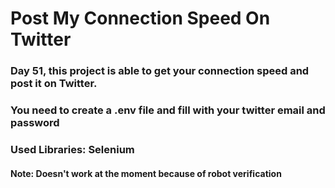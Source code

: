 # Post My Connection Speed On Twitter

### Day 51, this project is able to get your connection speed and post it on Twitter.
### You need to create a .env file and fill with your twitter email and password 

### Used Libraries: Selenium

#### Note: Doesn't work at the moment because of robot verification
